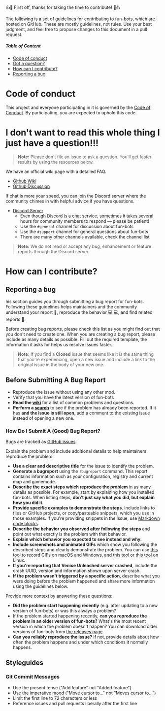👍🎉 First off, thanks for taking the time to contribute! 🎉👍

The following is a set of guidelines for contributing to fun-bots, which are hosted on GitHub. These are mostly guidelines, not rules. Use your best judgment, and feel free to propose changes to this document in a pull request.

##### Table of Content
- [Code of conduct](#code-of-conduct)
- [Got a question?](#i-dont-want-to-read-this-whole-thing-i-just-have-a-question)
- [How can I contribute?](#how-can-i-contribute)
- [Reporting a bug](#reporting-a-bug)

# Code of conduct
This project and everyone participating in it is governed by the [Code of Conduct](https://github.com/Joe91/fun-bots/tree/master/.github/CODE_OF_CONDUCT.md). By participating, you are expected to uphold this code.

# I don't want to read this whole thing I just have a question!!!
> **Note:** Please don't file an issue to ask a question. You'll get faster results by using the resources below.

We have an official wiki page with a detailed FAQ.

* [Github Wiki](https://github.com/Joe91/fun-bots/wiki)
* [Github Discussion](https://github.com/Joe91/fun-bots/discussions)

If chat is more your speed, you can join the Discord server where the community chimes in with helpful advice if you have questions.
* [Discord Server](https://discord.funbots.dev)
    * Even though Discord is a chat service, sometimes it takes several hours for community members to respond &mdash; please be patient!
    * Use the `#general` channel for discussion about fun-bots
    * Use the `#support` channel for general questions about fun-bots
    * There are many other channels available, check the channel list

> **Note:** We do not read or accept any bug, enhancement or feature reports through the Discord server.
# How can I contribute?
## Reporting a bug
his section guides you through submitting a bug report for fun-bots. Following these guidelines helps maintainers and the community understand your report 📝, reproduce the behavior 💻 💻, and find related reports 🔎.

Before creating bug reports, please check this list as you might find out that you don't need to create one. When you are creating a bug report, please include as many details as possible. Fill out the required template, the information it asks for helps us resolve issues faster.

> **Note:** If you find a **Closed** issue that seems like it is the same thing that you're experiencing, open a new issue and include a link to the original issue in the body of your new one.

## Before Submitting A Bug Report

* Reproduce the issue without using any other mod.
* Verify that you have the latest version of fun-bots
* **Read the [wiki](https://github.com/Joe91/fun-bots/wiki)** for a list of common problems and questions.
* **Perform a [search](https://github.com/Joe91/fun-bots/issues?q=is%3Aopen+is%3Aissue)** to see if the problem has already been reported. If it has **and the issue is still open**, add a comment to the existing issue instead of opening a new one.

### How Do I Submit A (Good) Bug Report?

Bugs are tracked as [GitHub issues](https://guides.github.com/features/issues/).

Explain the problem and include additional details to help maintainers reproduce the problem:

* **Use a clear and descriptive title** for the issue to identify the problem.
* **Generate a bugreport** using the `!bugreport` command. This report contains information such as your configuration, registry and current map and gamemode.
* **Describe the exact steps which reproduce the problem** in as many details as possible. For example, start by explaining how you installed fun-bots. When listing steps, **don't just say what you did, but explain how you did it**.
* **Provide specific examples to demonstrate the steps**. Include links to files or GitHub projects, or copy/pasteable snippets, which you use in those examples. If you're providing snippets in the issue, use [Markdown code blocks](https://help.github.com/articles/markdown-basics/#multiple-lines).
* **Describe the behavior you observed after following the steps** and point out what exactly is the problem with that behavior.
* **Explain which behavior you expected to see instead and why.**
* **Include screenshots and animated GIFs** which show you following the described steps and clearly demonstrate the problem. You can use [this tool](https://www.cockos.com/licecap/) to record GIFs on macOS and Windows, and [this tool](https://github.com/colinkeenan/silentcast) or [this tool](https://github.com/GNOME/byzanz) on Linux.
* **If you're reporting that Venice Unleashed server crashed**, include the crash UUID, version and information shown upon server crash.
* **If the problem wasn't triggered by a specific action**, describe what you were doing before the problem happened and share more information using the guidelines below.

Provide more context by answering these questions:

* **Did the problem start happening recently** (e.g. after updating to a new version of fun-bots) or was this always a problem?
* If the problem started happening recently, **can you reproduce the problem in an older version of fun-bots?** What's the most recent version in which the problem doesn't happen? You can download older versions of fun-bots from [the releases page](https://github.com/Joe91/fun-bots/releases).
* **Can you reliably reproduce the issue?** If not, provide details about how often the problem happens and under which conditions it normally happens.

## Styleguides

### Git Commit Messages

* Use the present tense ("Add feature" not "Added feature")
* Use the imperative mood ("Move cursor to..." not "Moves cursor to...")
* Limit the first line to 72 characters or less
* Reference issues and pull requests liberally after the first line